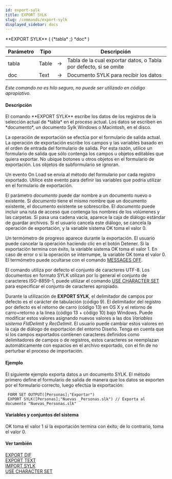 ```yaml
---
id: export-sylk
title: EXPORT SYLK
slug: /commands/export-sylk
displayed_sidebar: docs
---
```


<!--REF #_command_.EXPORT SYLK.Syntax-->**EXPORT SYLK** ( {*tabla* ;} *doc* )<!-- END REF-->
<!--REF #_command_.EXPORT SYLK.Params-->
| Parámetro | Tipo |  | Descripción |
| --- | --- | --- | --- |
| tabla | Table | &#8594;  | Tabla de la cual exportar datos, o Tabla por defecto, si se omite |
| doc | Text | &#8594;  | Documento SYLK para recibir los datos |

<!-- END REF-->

*Este comando no es hilo seguro, no puede ser utilizado en código apropiativo.*


#### Descripción 

<!--REF #_command_.EXPORT SYLK.Summary-->El comando **EXPORT SYLK** escribe los datos de los registros de la selección actual de *tabla* en el proceso actual.<!-- END REF--> Los datos se escriben en *documento*, un documento Sylk Windows o Macintosh, en el disco.

La operación de exportación se efectúa por el formulario de salida actual. La operación de exportación escribe los campos y las variables basado en el orden de entrada del formulario de salida. Por esta razón, utilice un formulario de salida que sólo contenga los campos u objetos editables que quiera exportar. No ubique botones u otros objetos en el formulario de exportación. Los objetos de subformulario se ignoran.

Un evento On Load se envía al método del formulario por cada registro exportado. Utilice este evento para definir las variables que podría utilizar en el formulario de exportación. 

El parámetro *documento* puede dar nombre a un documento nuevo o existente. Si *documento* tiene el mismo nombre que un documento existente, el documento existente se sobrescribe. El *documento* puede incluir una ruta de acceso que contenga los nombres de los volúmenes y las carpetas. Si pasa una cadena vacía, aparece la caja de diálogo estándar de guardar archivos. Si el usuario cancela este diálogo, se cancela la operación de exportación, y la variable sistema OK toma el valor 0.

Un termómetro de progreso aparece durante la exportación. El usuario puede cancelar la operación haciendo clic en el botón Detener. Si la exportación termina con éxito, la variable sistema OK toma el valor 1\. En caso de error o si la operación se interrumpe, la variable OK toma el valor 0\. El termómetro puede ocultarse con el comando [MESSAGES OFF](messages-off.md). 

El comando utiliza por defecto el conjunto de caracteres UTF-8\. Los documentos en formato SYLK utilizan por lo general el conjunto de caracteres ISO-8859-1, puede utilizar el comando [USE CHARACTER SET](use-character-set.md) para especificar el conjunto de caracteres apropiado.

Durante la utilización de **EXPORT SYLK**, el delimitador de campos por defecto es el carácter de tabulación (código 9). El delimitador del registro por defecto es el retorno de carro (código 13) en OS X y el retorno de carro+retorno a la línea (código 13 + código 10) bajo Windows. Puede modificar estos valores asignando nuevos valores a las dos *Variables sistema* *FldDelimit* y *RecDelimit*. El usuario puede cambiar estos valores en la caja de diálogo de exportación del entorno Diseño. Tenga en cuenta que si los campos exportados contienen caracteres definidos como delimitadores de campos o de registros, estos caracteres se reemplazan automáticamente con espacios en el archivo exportado, con el fin de no perturbar el proceso de importación.

#### Ejemplo 

El siguiente ejemplo exporta datos a un documento SYLK. El método primero define el formulario de salida de manera que los datos se exporten por el formulario correcto, luego efectúa la exportación:

```4d
 FORM SET OUTPUT([Personas];"Exportar")
 EXPORT SYLK([Personas];"Nuevas _Personas.slk") // Exporta al documento "Nuevas_Personas.slk"
```

#### Variables y conjuntos del sistema 

OK toma el valor 1 si la exportación termina con éxito; de lo contrario, toma el valor 0.

#### Ver también 

[EXPORT DIF](export-dif.md)  
[EXPORT TEXT](export-text.md)  
[IMPORT SYLK](import-sylk.md)  
[USE CHARACTER SET](use-character-set.md)  
